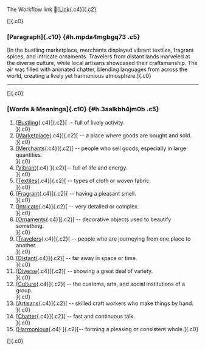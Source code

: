 The Workflow link
👏[[Link](https://www.google.com/url?q=http://www.google.com&sa=D&source=editors&ust=1759353853157550&usg=AOvVaw2jfq4TVj_wNIomvboVhEIG){.c4}]{.c2}

[]{.c0}

### [Paragraph]{.c10} {#h.mpda4mgbgq73 .c5}

[In the bustling marketplace, merchants displayed vibrant textiles,
fragrant spices, and intricate ornaments. Travelers from distant lands
marveled at the diverse culture, while local artisans showcased their
craftsmanship. The air was filled with animated chatter, blending
languages from across the world, creating a lively yet harmonious
atmosphere.]{.c0}

------------------------------------------------------------------------

[]{.c0}

### [Words & Meanings]{.c10} {#h.3aalkbh4jm0b .c5}

1.  [[Bustling](https://www.google.com/url?q=http://www.google.com&sa=D&source=editors&ust=1759353853158176&usg=AOvVaw0QedIyn14XgtBjIzPXu_cp){.c4}]{.c2}[ --
    full of lively activity.\
    ]{.c0}
2.  [[Marketplace](https://www.google.com/url?q=http://www.google.com&sa=D&source=editors&ust=1759353853158299&usg=AOvVaw0eKgCfNoJavtp6DUYyCndo){.c4}]{.c2}[ --
    a place where goods are bought and sold.\
    ]{.c0}
3.  [[Merchants](https://www.google.com/url?q=http://www.google.com&sa=D&source=editors&ust=1759353853158425&usg=AOvVaw2gCGQ5evPXUVC_2mhY927M){.c4}]{.c2}[ --
    people who sell goods, especially in large quantities.\
    ]{.c0}
4.  [[Vibrant](https://www.google.com/url?q=http://www.google.com&sa=D&source=editors&ust=1759353853158560&usg=AOvVaw1fSa7RH6wUqtB-gYusYxJr){.c4}
    ]{.c2}[-- full of life and energy.\
    ]{.c0}
5.  [[Textiles](https://www.google.com/url?q=http://www.google.com&sa=D&source=editors&ust=1759353853158658&usg=AOvVaw2pvUiFyvLdxvgPRnHYf2yQ){.c4}]{.c2}[ --
    types of cloth or woven fabric.\
    ]{.c0}
6.  [[Fragrant](https://www.google.com/url?q=http://www.google.com&sa=D&source=editors&ust=1759353853158764&usg=AOvVaw3vzAbkl-uXd9fHIMo99SbJ){.c4}]{.c2}[ --
    having a pleasant smell.\
    ]{.c0}
7.  [[Intricate](https://www.google.com/url?q=http://www.google.com&sa=D&source=editors&ust=1759353853158870&usg=AOvVaw2nw7m2OLfgF7asQWIutknk){.c4}]{.c2}[ --
    very detailed or complex.\
    ]{.c0}
8.  [[Ornaments](https://www.google.com/url?q=http://www.google.com&sa=D&source=editors&ust=1759353853158972&usg=AOvVaw1Bg8A6N2vx9kPAa1Q8wj0x){.c4}]{.c2}[ --
    decorative objects used to beautify something.\
    ]{.c0}
9.  [[Travelers](https://www.google.com/url?q=http://www.google.com&sa=D&source=editors&ust=1759353853159121&usg=AOvVaw1_S-4RprBTaHMenKAhYEf8){.c4}]{.c2}[ --
    people who are journeying from one place to another.\
    ]{.c0}
10. [[Distant](https://www.google.com/url?q=http://www.google.com&sa=D&source=editors&ust=1759353853159248&usg=AOvVaw3YurOMI4NmrQ0zKz7XYfV9){.c4}]{.c2}[ --
    far away in space or time.\
    ]{.c0}
11. [[Diverse](https://www.google.com/url?q=http://www.google.com&sa=D&source=editors&ust=1759353853159349&usg=AOvVaw1efpHuBoGuU3O8uShjApFo){.c4}]{.c2}[ --
    showing a great deal of variety.\
    ]{.c0}
12. [[Culture](https://www.google.com/url?q=http://www.google.com&sa=D&source=editors&ust=1759353853159457&usg=AOvVaw2FTRZMvj2pvrtYKnNMbuIM){.c4}]{.c2}[ --
    the customs, arts, and social institutions of a group.\
    ]{.c0}
13. [[Artisans](https://www.google.com/url?q=http://www.google.com&sa=D&source=editors&ust=1759353853159598&usg=AOvVaw2eGP5ZjjANyPf7Masosht9){.c4}]{.c2}[ --
    skilled craft workers who make things by hand.\
    ]{.c0}
14. [[Chatter](https://www.google.com/url?q=http://www.google.com&sa=D&source=editors&ust=1759353853159717&usg=AOvVaw3-RybbTbv3kYzHnVAoWEyl){.c4}]{.c2}[ --
    fast and continuous talk.\
    ]{.c0}
15. [[Harmonious](https://www.google.com/url?q=http://www.google.com&sa=D&source=editors&ust=1759353853159831&usg=AOvVaw2mL7PoU9bcZa7JTxC7Mmtn){.c4}
    ]{.c2}[-- forming a pleasing or consistent whole.]{.c0}

[]{.c0}
